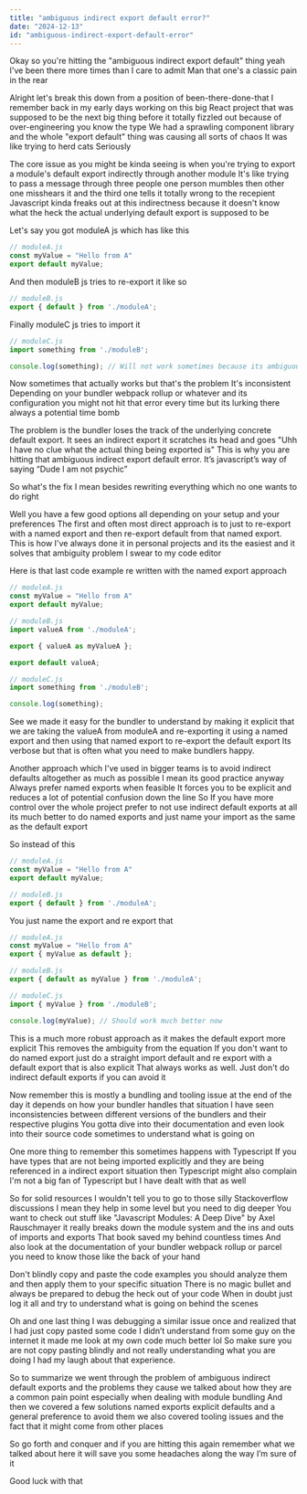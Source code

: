 ```yaml
---
title: "ambiguous indirect export default error?"
date: "2024-12-13"
id: "ambiguous-indirect-export-default-error"
---
```


Okay so you're hitting the "ambiguous indirect export default" thing yeah I've been there more times than I care to admit Man that one's a classic pain in the rear

Alright let's break this down from a position of been-there-done-that I remember back in my early days working on this big React project that was supposed to be the next big thing before it totally fizzled out because of over-engineering you know the type We had a sprawling component library and the whole "export default" thing was causing all sorts of chaos It was like trying to herd cats Seriously

The core issue as you might be kinda seeing is when you're trying to export a module's default export indirectly through another module It's like trying to pass a message through three people one person mumbles then other one misshears it and the third one tells it totally wrong to the recepient Javascript kinda freaks out at this indirectness because it doesn't know what the heck the actual underlying default export is supposed to be

Let's say you got moduleA js which has like this

```javascript
// moduleA.js
const myValue = "Hello from A"
export default myValue;
```

And then moduleB js tries to re-export it like so

```javascript
// moduleB.js
export { default } from './moduleA';
```
Finally moduleC js tries to import it

```javascript
// moduleC.js
import something from './moduleB';

console.log(something); // Will not work sometimes because its ambiguous
```

Now sometimes that actually works but that's the problem It's inconsistent Depending on your bundler webpack rollup or whatever and its configuration you might not hit that error every time but its lurking there always a potential time bomb

The problem is the bundler loses the track of the underlying concrete default export. It sees an indirect export it scratches its head and goes "Uhh I have no clue what the actual thing being exported is" This is why you are hitting that ambiguous indirect export default error. It’s javascript’s way of saying “Dude I am not psychic”

So what's the fix I mean besides rewriting everything which no one wants to do right

Well you have a few good options all depending on your setup and your preferences The first and often most direct approach is to just to re-export with a named export and then re-export default from that named export. This is how I've always done it in personal projects and its the easiest and it solves that ambiguity problem I swear to my code editor

Here is that last code example re written with the named export approach

```javascript
// moduleA.js
const myValue = "Hello from A"
export default myValue;
```

```javascript
// moduleB.js
import valueA from './moduleA';

export { valueA as myValueA };

export default valueA;
```

```javascript
// moduleC.js
import something from './moduleB';

console.log(something);
```
See we made it easy for the bundler to understand by making it explicit that we are taking the valueA from moduleA and re-exporting it using a named export and then using that named export to re-export the default export Its verbose but that is often what you need to make bundlers happy.

Another approach which I've used in bigger teams is to avoid indirect defaults altogether as much as possible I mean its good practice anyway Always prefer named exports when feasible It forces you to be explicit and reduces a lot of potential confusion down the line So If you have more control over the whole project prefer to not use indirect default exports at all its much better to do named exports and just name your import as the same as the default export

So instead of this

```javascript
// moduleA.js
const myValue = "Hello from A"
export default myValue;
```

```javascript
// moduleB.js
export { default } from './moduleA';
```

You just name the export and re export that

```javascript
// moduleA.js
const myValue = "Hello from A"
export { myValue as default };
```

```javascript
// moduleB.js
export { default as myValue } from './moduleA';
```
```javascript
// moduleC.js
import { myValue } from './moduleB';

console.log(myValue); // Should work much better now
```

This is a much more robust approach as it makes the default export more explicit This removes the ambiguity from the equation If you don't want to do named export just do a straight import default and re export with a default export that is also explicit That always works as well. Just don't do indirect default exports if you can avoid it

Now remember this is mostly a bundling and tooling issue at the end of the day it depends on how your bundler handles that situation I have seen inconsistencies between different versions of the bundlers and their respective plugins You gotta dive into their documentation and even look into their source code sometimes to understand what is going on

One more thing to remember this sometimes happens with Typescript If you have types that are not being imported explicitly and they are being referenced in a indirect export situation then Typescript might also complain I'm not a big fan of Typescript but I have dealt with that as well

So for solid resources I wouldn't tell you to go to those silly Stackoverflow discussions I mean they help in some level but you need to dig deeper You want to check out stuff like "Javascript Modules: A Deep Dive" by Axel Rauschmayer it really breaks down the module system and the ins and outs of imports and exports That book saved my behind countless times And also look at the documentation of your bundler webpack rollup or parcel you need to know those like the back of your hand

Don't blindly copy and paste the code examples you should analyze them and then apply them to your specific situation There is no magic bullet and always be prepared to debug the heck out of your code When in doubt just log it all and try to understand what is going on behind the scenes

Oh and one last thing I was debugging a similar issue once and realized that I had just copy pasted some code I didn’t understand from some guy on the internet it made me look at my own code much better lol So make sure you are not copy pasting blindly and not really understanding what you are doing I had my laugh about that experience.

So to summarize we went through the problem of ambiguous indirect default exports and the problems they cause we talked about how they are a common pain point especially when dealing with module bundling And then we covered a few solutions named exports explicit defaults and a general preference to avoid them we also covered tooling issues and the fact that it might come from other places

So go forth and conquer and if you are hitting this again remember what we talked about here it will save you some headaches along the way I’m sure of it

Good luck with that
